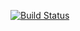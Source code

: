 [![Build Status](http://192.168.56.4:32009/job/Memorycache-multipipeline/job/main/badge/icon)](http://192.168.56.4:32009/job/Memorycache-multipipeline/job/main/)
